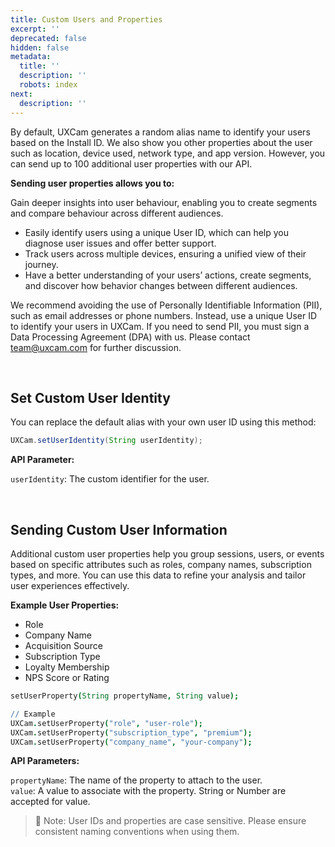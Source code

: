 ```yaml
---
title: Custom Users and Properties
excerpt: ''
deprecated: false
hidden: false
metadata:
  title: ''
  description: ''
  robots: index
next:
  description: ''
---
```

By default, UXCam generates a random alias name to identify your users based on the Install ID. We also show you other properties about the user such as location, device used, network type, and app version. However, you can send up to 100 additional user properties with our API.

**Sending user properties allows you to:**

Gain deeper insights into user behaviour, enabling you to create segments and compare behaviour across different audiences.

- Easily identify users using a unique User ID, which can help you diagnose user issues and offer better support.
- Track users across multiple devices, ensuring a unified view of their journey.
- Have a better understanding of your users’ actions, create segments, and discover how behavior changes between different audiences.

We recommend avoiding the use of Personally Identifiable Information (PII), such as email addresses or phone numbers. Instead, use a unique User ID to identify your users in UXCam. If you need to send PII, you must sign a Data Processing Agreement (DPA) with us. Please contact [team@uxcam.com](mailto:team@uxcam.com) for further discussion.

<br />

## Set Custom User Identity

You can replace the default alias with your own user ID using this method:

```java Android
UXCam.setUserIdentity(String userIdentity);
```

**API Parameter:**

`userIdentity`: The custom identifier for the user.

<br />

## Sending Custom User Information

Additional custom user properties help you group sessions, users, or events based on specific attributes such as roles, company names, subscription types, and more. You can use this data to refine your analysis and tailor user experiences effectively.

**Example User Properties:**

- Role
- Company Name
- Acquisition Source
- Subscription Type
- Loyalty Membership
- NPS Score or Rating

```coffeescript Android
setUserProperty(String propertyName, String value);

// Example
UXCam.setUserProperty("role", "user-role");
UXCam.setUserProperty("subscription_type", "premium");
UXCam.setUserProperty("company_name", "your-company");

```

**API Parameters:**

`propertyName`: The name of the property to attach to the user.  
`value`: A value to associate with the property. String or Number are accepted for value.

> 🚧 Note: User IDs and properties are case sensitive. Please ensure consistent naming conventions when using them.